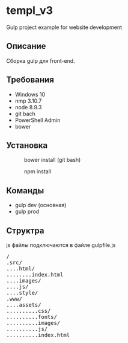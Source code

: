 # templ_v3
<p>Gulp project example for website development
</p>

<h2>Описание </h2>
<p>
Сборка gulp для front-end. 
</p>

<h2>Требования</h2>

<ul>

<li> Windows 10 </li>
<li> nmp 3.10.7 </li>
<li> node 8.9.3 </li>
<li> git bach </li>
<li> PowerShell Admin  </li>
<li> bower</li>

</ul>
<h2>Установка</h2>
<ul>
 <ol> bower install (git bash) </ol>
 <ol> npm   install </ol>
</ul>

<h2> Команды</h2>

<ul>
  <li>gulp dev  (основная) </li>
  <li>gulp prod  </li>
</ul>

<h2>Структра </h2>

<p>
 js файлы подключаются в файле gulpfile.js 
</p>

<pre>
/
.src/
....html/
........index.html
....images/
....js/
....style/
.www/
....assets/
..........css/
..........fonts/
..........images/
..........js/
..........index.html 
<pre>
